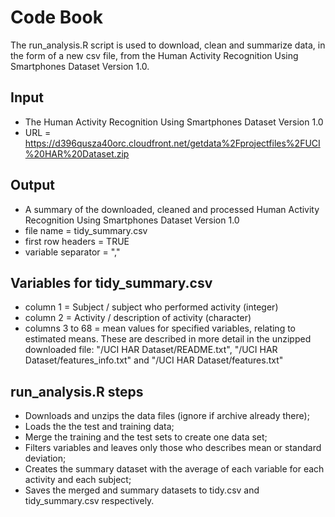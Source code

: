 Code Book
=========

The run_analysis.R script is used to download, clean and summarize data, in the form of a new csv file, from the Human Activity Recognition Using Smartphones Dataset Version 1.0.

Input
--------------------
- The Human Activity Recognition Using Smartphones Dataset Version 1.0
- URL = https://d396qusza40orc.cloudfront.net/getdata%2Fprojectfiles%2FUCI%20HAR%20Dataset.zip

Output
--------------------
- A summary of the downloaded, cleaned and processed Human Activity Recognition Using Smartphones Dataset Version 1.0
- file name = tidy_summary.csv
- first row headers = TRUE
- variable separator = ","

Variables for tidy_summary.csv
----------------------------
- column 1 = Subject / subject who performed activity (integer)
- column 2 = Activity / description of activity (character)
- columns 3 to 68 = mean values for specified variables, relating to estimated means. These are described in more detail in the unzipped downloaded file: "/UCI HAR Dataset/README.txt", "/UCI HAR Dataset/features_info.txt" and "/UCI HAR Dataset/features.txt"

run_analysis.R steps
--------------------
- Downloads and unzips the data files (ignore if archive already there);
- Loads the the test and training data;
- Merge the training and the test sets to create one data set;
- Filters variables and leaves only those who describes mean or standard deviation;
- Creates the summary dataset with the average of each variable for each activity and each subject;
- Saves the merged and summary datasets to tidy.csv and tidy_summary.csv respectively.
